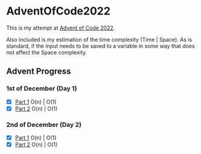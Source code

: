 # AdventOfCode2022

This is my attempt at [Advent of Code 2022](https://adventofcode.com/2022/about). 

Also included is my estimation of the time complexity (Time | Space). As is standard, if the input needs to be saved 
to a variable in some way that does not affect the Space complexity.

## Advent Progress

### 1st of December (Day 1)
- [x] [Part 1](https://github.com/DavidAHazra/AdventOfCode2022/blob/main/day-1/part-1.py) O(n) | O(1)
- [x] [Part 2](https://github.com/DavidAHazra/AdventOfCode2022/blob/main/day-1/part-2.py) O(n) | O(1)

### 2nd of December (Day 2)
- [x] [Part 1](https://github.com/DavidAHazra/AdventOfCode2022/blob/main/day-2/part-1.py) O(n) | O(1)
- [x] [Part 2](https://github.com/DavidAHazra/AdventOfCode2022/blob/main/day-2/part-2.py) O(n) | O(1)